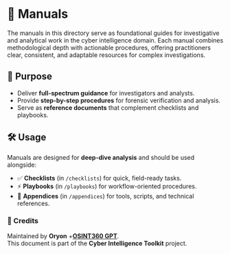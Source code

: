 # 📘 Manuals

The manuals in this directory serve as foundational guides for investigative and analytical work in the cyber intelligence domain. Each manual combines methodological depth with actionable procedures, offering practitioners clear, consistent, and adaptable resources for complex investigations.

## 🎯 Purpose

* Deliver **full-spectrum guidance** for investigators and analysts.
* Provide **step-by-step procedures** for forensic verification and analysis.
* Serve as **reference documents** that complement checklists and playbooks.

## 🛠️ Usage

Manuals are designed for **deep-dive analysis** and should be used alongside:

* ✅ **Checklists** (in `/checklists`) for quick, field-ready tasks.
* ⚡ **Playbooks** (in `/playbooks`) for workflow-oriented procedures.
* 📂 **Appendices** (in `/appendices`) for tools, scripts, and technical references.

### 🔖 Credits

Maintained by **Oryon** +**[OSINT360 GPT](https://tntpp9.short.gy/osint360-gpt)**.  
This document is part of the **Cyber Intelligence Toolkit** project.  
